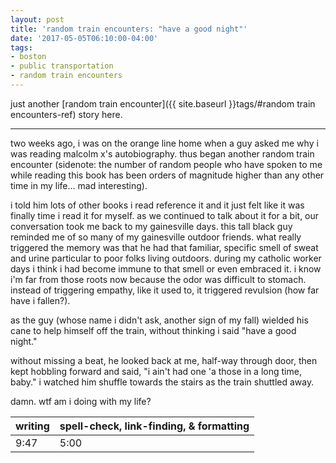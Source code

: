 ```yaml
---
layout: post
title: 'random train encounters: "have a good night"'
date: '2017-05-05T06:10:00-04:00'
tags:
- boston
- public transportation
- random train encounters
---
```


just another [random train encounter]({{ site.baseurl }}tags/#random train encounters-ref) story here.

---

two weeks ago, i was on the orange line home when a guy asked me why i was reading malcolm x's autobiography. thus began another random train encounter (sidenote: the number of random people who have spoken to me while reading this book has been orders of magnitude higher than any other time in my life... mad interesting). 

i told him lots of other books i read reference it and it just felt like it was finally time i read it for myself. as we continued to talk about it for a bit, our conversation took me back to my gainesville days. this tall black guy reminded me of so many of my gainesville outdoor friends. what really triggered the memory was that he had that familiar, specific smell of sweat and urine particular to poor folks living outdoors. during my catholic worker days i think i had become immune to that smell or even embraced it. i know i'm far from those roots now because the odor was difficult to stomach. instead of triggering empathy, like it used to, it triggered revulsion (how far have i fallen?). 

as the guy (whose name i didn't ask, another sign of my fall) wielded his cane to help himself off the train, without thinking i said "have a good night." 

without missing a beat, he looked back at me, half-way through door, then kept hobbling forward and said, "i ain't had one 'a those in a long time, baby." i watched him shuffle towards the stairs as the train shuttled away. 

damn. wtf am i doing with my life? 

<table>
	<thead>
		<tr>
			<th>writing</th>
			<th>spell-check, link-finding, & formatting</th>
		</tr>
	</thead>
	<tbody>
		<tr>
			<td>9:47</td>
			<td>5:00</td>
		</tr>
	</tbody>
</table>